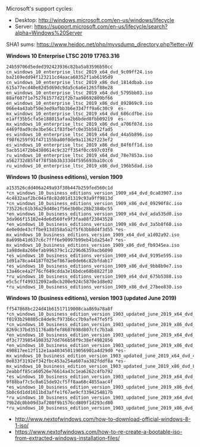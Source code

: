 Microsoft's support cycles:
* Desktop: http://windows.microsoft.com/en-us/windows/lifecycle
* Server: https://support.microsoft.com/en-us/lifecycle/search?alpha=Windows%20Server

SHA1 sums: https://www.heidoc.net/php/myvsdump_directory.php?letter=W

**Windows 10 Enterprise LTSC 2019 17763.316**
```
24b59706d5eded392423936c82ba5a83596b50cc  cn_windows_10_enterprise_ltsc_2019_x64_dvd_9c09ff24.iso
ba2169edd94f123211cd4aaca68352f1ab6195d9  cn_windows_10_enterprise_ltsc_2019_x86_dvd_1814dbab.iso
615a77ecd40e82d5d69dc9da5c6a6e1265f88e28  en_windows_10_enterprise_ltsc_2019_x64_dvd_5795bb03.iso
88af607f1e752761577d21f2b7aa98692809bf66  en_windows_10_enterprise_ltsc_2019_x86_dvd_892869c9.iso
066e4a43abf50e3ed9afbb3b6e3347ff9a6c30c9  es-mx_windows_10_enterprise_ltsc_2019_x64_dvd_686cdfbe.iso
e1aff35b5cfa5e188015afaa2b6bded8fbb09219  es-mx_windows_10_enterprise_ltsc_2019_x86_dvd_a706f07d.iso
4469f0ad9cde3be56c1f83fbefc0e35b5812fad5  es_windows_10_enterprise_ltsc_2019_x64_dvd_44a5b896.iso
f98f6259f91f471155ba80f0de9a11362f223ef2  es_windows_10_enterprise_ltsc_2019_x86_dvd_84f6ff1d.iso
5acb51472bb4380614c9c32ff354f0cc697c03f8  ru_windows_10_enterprise_ltsc_2019_x64_dvd_78e7853a.iso
a562732d85f4f78f5bb3b333d4f595693ba10cc6  ru_windows_10_enterprise_ltsc_2019_x86_dvd_196b5dad.iso
```
**Windows 10 (business editions), version 1909**
```
a153526cdd406a249a93f30b447b259fed560c1d *cn_windows_10_business_editions_version_1909_x64_dvd_0ca83907.iso
4c4832aaf2bc04af8c82d01d1319c93a9ff9813d *cn_windows_10_business_editions_version_1909_x86_dvd_09290f8c.iso
735226c61b36a29d48e1f56e3b0bc28b2384bc55 *en_windows_10_business_editions_version_1909_x64_dvd_ada535d0.iso
3da966f15102e4de6d560fe9f3faa08f23843528 *en_windows_10_business_editions_version_1909_x86_dvd_3a5b8f60.iso
4e0e0de43cffbe913d358a5a2f5f63bb8d4f3d55 *es-mx_windows_10_business_editions_version_1909_x64_dvd_a1d02a92.iso
8a699b41d637c6c7fff6e90997b99eb41da254e7 *es-mx_windows_10_business_editions_version_1909_x86_dvd_fb9345ea.iso
1a98de8a260efab996379c1c2296d6359acb6090 *es_windows_10_business_editions_version_1909_x64_dvd_9195e595.iso
1d91a78ca44187f025ef867ae0de66c82bfdab17 *es_windows_10_business_editions_version_1909_x86_dvd_9bb8b9e7.iso
13a46ce4a2f76cf649cdda3e16bdce68b8822f10 *ru_windows_10_business_editions_version_1909_x64_dvd_675b5388.iso
e5c5cff499312092adbcb200e924c5870e1d8e02 *ru_windows_10_business_editions_version_1909_x86_dvd_27bee830.iso
```

**Windows 10 (business editions), version 1903 (updated June 2019)**
```
ff547868bc224d41b61517119008caa869a78a8f *cn_windows_10_business_edition_version_1903_updated_june_2019_x64_dvd_830837d9.iso
f0193b298805c84de9cf973b6cc7b9afe47fe5f5 *cn_windows_10_business_edition_version_1903_updated_june_2019_x86_dvd_d28c2eff.iso
8269c37bd351176a8bfef8607698d807cfc7b3a8 *en_windows_10_business_edition_version_1903_updated_june_2019_x64_dvd_1f290297.iso
df3c77398541083527dd766b58f9c38ef4982856 *en_windows_10_business_edition_version_1903_updated_june_2019_x86_dvd_26454139.iso
490817ee12f112e1aa403450119056901a4d29d0 *es-mx_windows_10_business_edition_version_1903_updated_june_2019_x64_dvd_48113e14.iso
0e833f3192ef342fbc453a254a607aa382fddf8a *es-mx_windows_10_business_edition_version_1903_updated_june_2019_x86_dvd_874bd541.iso
2eabbff85ca60526e76614a43c1ea6262c4fb792 *es_windows_10_business_edition_version_1903_updated_june_2019_x64_dvd_890df624.iso
9f88baf7c5c0a615de92cf5ff8aa68c4855aac4f *es_windows_10_business_edition_version_1903_updated_june_2019_x86_dvd_a947e266.iso
5b0c6d1dd1011bd3affe1f67ae9cf3394254817b *ru_windows_10_business_edition_version_1903_updated_june_2019_x64_dvd_dc83451b.iso
79b2dc0bb09d3af208f9b1576cd809f1d293cd80 *ru_windows_10_business_edition_version_1903_updated_june_2019_x86_dvd_6d830154.iso
```

* http://www.nextofwindows.com/how-to-download-official-windows-8-1-iso/
* https://www.nextofwindows.com/how-to-re-create-a-bootable-iso-from-extracted-windows-installation-files/
